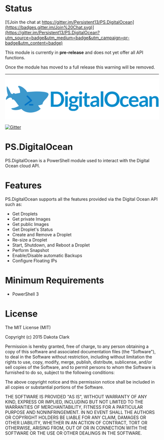 # Status #

[![Join the chat at https://gitter.im/Persistent13/PS.DigitalOcean](https://badges.gitter.im/Join%20Chat.svg)](https://gitter.im/Persistent13/PS.DigitalOcean?utm_source=badge&utm_medium=badge&utm_campaign=pr-badge&utm_content=badge)

This module is currently in **pre-release** and does not yet offer all API functions.

Once the module has moved to a full release this warning will be removed.

---

![Digital Ocean](/Media/digital-ocean-icon-sammy-powershell-horizontal.png)

[![Gitter](https://badges.gitter.im/Join%20Chat.svg)](https://gitter.im/Persistent13/PS.DigitalOcean?utm_source=badge&utm_medium=badge&utm_campaign=pr-badge)

# PS.DigitalOcean #

PS.DigitalOcean is a PowerShell module used to interact with the Digital Ocean cloud API.

# Features #

PS.DigitalOcean supports all the features provided via the Digital Ocean API such as:

- Get Droplets
- Get private Images
- Get public Images
- Get Droplet's Status
- Create and Remove a Droplet
- Re-size a Droplet
- Start, Shutdown, and Reboot a Droplet
- Perform Snapshot
- Enable/Disable automatic Backups
- Configure Floating IPs

# Minimum Requirements #


- PowerShell 3

# License #

The MIT License (MIT)

Copyright (c) 2015 Dakota Clark

Permission is hereby granted, free of charge, to any person obtaining a copy
of this software and associated documentation files (the "Software"), to deal
in the Software without restriction, including without limitation the rights
to use, copy, modify, merge, publish, distribute, sublicense, and/or sell
copies of the Software, and to permit persons to whom the Software is
furnished to do so, subject to the following conditions:

The above copyright notice and this permission notice shall be included in
all copies or substantial portions of the Software.

THE SOFTWARE IS PROVIDED "AS IS", WITHOUT WARRANTY OF ANY KIND, EXPRESS OR
IMPLIED, INCLUDING BUT NOT LIMITED TO THE WARRANTIES OF MERCHANTABILITY,
FITNESS FOR A PARTICULAR PURPOSE AND NONINFRINGEMENT. IN NO EVENT SHALL THE
AUTHORS OR COPYRIGHT HOLDERS BE LIABLE FOR ANY CLAIM, DAMAGES OR OTHER
LIABILITY, WHETHER IN AN ACTION OF CONTRACT, TORT OR OTHERWISE, ARISING FROM,
OUT OF OR IN CONNECTION WITH THE SOFTWARE OR THE USE OR OTHER DEALINGS IN
THE SOFTWARE.